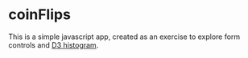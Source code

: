 # coinFlips

This is a simple javascript app, created as an exercise to explore
form controls and [D3 histogram](http://bl.ocks.org/mbostock/3048450).

